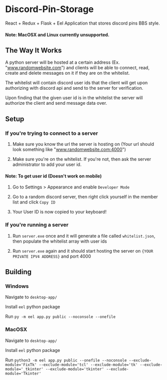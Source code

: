 # Discord-Pin-Storage

React + Redux + Flask + Eel Application that stores discord pins BBS style.

#### Note: MacOSX and Linux currently unsupported.

## The Way It Works

A python server will be hosted at a certain address (Ex. "www.randomwebsite.com") and clients will be able to connect, read, create and delete messages on it if they are on the whitelist. 

The whitelist will contain discord user ids that the client will get upon authorizing with discord api and send to the server for verification.

Upon finding that the given user id is in the whitelist the server will authorize the client and send message data over.

## Setup

### If you're trying to connect to a server

1. Make sure you know the url the server is hosting on (Your url should look something like "www.randomwebsite.com:4000")

2. Make sure you're on the whitelist. If you're not, then ask the server administrator to add your user id.

#### Note: To get user id (Doesn't work on mobile)

1. Go to Settings > Appearance and enable ```Developer Mode```

2. Go to a random discord server, then right click yourself in the member list and click ```Copy ID```

3. Your User ID is now copied to your keyboard!

### If you're running a server

1. Run ```server.exe``` once and it will generate a file called ```whitelist.json```, then populate the whitelist array with user ids

2. Run ```server.exe``` again and it should start hosting the server on ```{YOUR PRIVATE IPV4 ADDRESS}``` and port 4000

## Building

### Windows

Navigate to `desktop-app/`

Install `eel` python package

Run `py -m eel app.py public --noconsole --onefile`

### MacOSX

Navigate to `desktop-app/`

Install `eel` python package

Run ```python3 -m eel app.py public --onefile --noconsole --exclude-module='FixTk' --exclude-module='tcl' --exclude-module='tk' --exclude-module='_tkinter' --exclude-module='tkinter' --exclude-module='Tkinter'```

